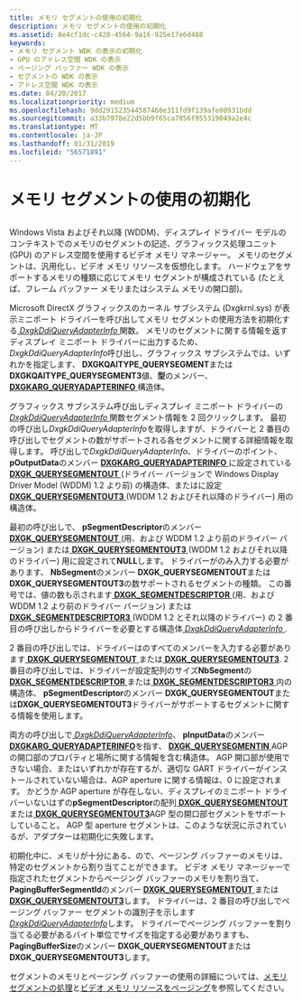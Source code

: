 ```yaml
---
title: メモリ セグメントの使用の初期化
description: メモリ セグメントの使用の初期化
ms.assetid: 8e4cf1dc-c428-4564-9a16-925e17e6d488
keywords:
- メモリ セグメント WDK の表示の初期化
- GPU のアドレス空間 WDK の表示
- ページング バッファー WDK の表示
- セグメントの WDK の表示
- アドレス空間 WDK の表示
ms.date: 04/20/2017
ms.localizationpriority: medium
ms.openlocfilehash: 9dd291523544587468e311fd9f139afe00931bdd
ms.sourcegitcommit: a33b7978e22d5bb9f65ca7056f955319049a2e4c
ms.translationtype: MT
ms.contentlocale: ja-JP
ms.lasthandoff: 01/31/2019
ms.locfileid: "56571891"
---
```

# <a name="initializing-use-of-memory-segments"></a>メモリ セグメントの使用の初期化


## <span id="ddk_initializing_use_of_memory_segments_gg"></span><span id="DDK_INITIALIZING_USE_OF_MEMORY_SEGMENTS_GG"></span>


Windows Vista およびそれ以降 (WDDM)、ディスプレイ ドライバー モデルのコンテキストでのメモリのセグメントの記述、グラフィックス処理ユニット (GPU) のアドレス空間を使用するビデオ メモリ マネージャー。 メモリのセグメントは、汎用化し、ビデオ メモリ リソースを仮想化します。 ハードウェアをサポートするメモリの種類に応じてメモリ セグメントが構成されている (たとえば、フレーム バッファー メモリまたはシステム メモリの開口部)。

Microsoft DirectX グラフィックスのカーネル サブシステム (Dxgkrnl.sys) が表示ミニポート ドライバーを呼び出してメモリ セグメントの使用方法を初期化する[ *DxgkDdiQueryAdapterInfo* ](https://msdn.microsoft.com/library/windows/hardware/ff559746)関数。 メモリのセグメントに関する情報を返すディスプレイ ミニポート ドライバーに出力するため、 *DxgkDdiQueryAdapterInfo*呼び出し、グラフィックス サブシステムでは、いずれかを指定します、 **DXGKQAITYPE\_QUERYSEGMENT**または**DXGKQAITYPE\_QUERYSEGMENT3**値、**型**のメンバー、 [ **DXGKARG\_QUERYADAPTERINFO** ](https://msdn.microsoft.com/library/windows/hardware/ff557621)構造体。

グラフィックス サブシステム呼び出しディスプレイ ミニポート ドライバーの[ *DxgkDdiQueryAdapterInfo* ](https://msdn.microsoft.com/library/windows/hardware/ff559746)関数セグメント情報を 2 回クリックします。 最初の呼び出し*DxgkDdiQueryAdapterInfo*を取得しますが、ドライバーと 2 番目の呼び出しでセグメントの数がサポートされる各セグメントに関する詳細情報を取得します。 呼び出しで*DxgkDdiQueryAdapterInfo*、ドライバーのポイント、 **pOutputData**のメンバー [ **DXGKARG\_QUERYADAPTERINFO** ](https://msdn.microsoft.com/library/windows/hardware/ff557621)に設定されている[ **DXGK\_QUERYSEGMENTOUT** ](https://msdn.microsoft.com/library/windows/hardware/ff562018) (ドライバー バージョンで Windows Display Driver Model (WDDM) 1.2 より前) の構造体、またはに設定[ **DXGK\_QUERYSEGMENTOUT3** ](https://msdn.microsoft.com/library/windows/hardware/hh464082) (WDDM 1.2 およびそれ以降のドライバー) 用の構造体。

最初の呼び出しで、 **pSegmentDescriptor**のメンバー [ **DXGK\_QUERYSEGMENTOUT** ](https://msdn.microsoft.com/library/windows/hardware/ff562018) (用、および WDDM 1.2 より前のドライバー バージョン) または[ **DXGK\_QUERYSEGMENTOUT3** ](https://msdn.microsoft.com/library/windows/hardware/hh464082) (WDDM 1.2 およびそれ以降のドライバー) 用に設定されて**NULL**します。 ドライバーがのみ入力する必要があります、 **NbSegment**のメンバー **DXGK\_QUERYSEGMENTOUT**または**DXGK\_QUERYSEGMENTOUT3**の数サポートされるセグメントの種類。 この番号では、値の数も示されます[ **DXGK\_SEGMENTDESCRIPTOR** ](https://msdn.microsoft.com/library/windows/hardware/ff562035) (用、および WDDM 1.2 より前のドライバー バージョン) または[ **DXGK\_SEGMENTDESCRIPTOR3** ](https://msdn.microsoft.com/library/windows/hardware/hh464086) (WDDM 1.2 とそれ以降のドライバー) の 2 番目の呼び出しからドライバーを必要とする構造体[ *DxgkDdiQueryAdapterInfo* ](https://msdn.microsoft.com/library/windows/hardware/ff559746).

2 番目の呼び出しでは、ドライバーはのすべてのメンバーを入力する必要があります[ **DXGK\_QUERYSEGMENTOUT** ](https://msdn.microsoft.com/library/windows/hardware/ff562018)または[ **DXGK\_QUERYSEGMENTOUT3**](https://msdn.microsoft.com/library/windows/hardware/hh464082). 2 番目の呼び出しでは、ドライバーが設定配列のサイズ**NbSegment**の[ **DXGK\_SEGMENTDESCRIPTOR** ](https://msdn.microsoft.com/library/windows/hardware/ff562035)または[ **DXGK\_SEGMENTDESCRIPTOR3** ](https://msdn.microsoft.com/library/windows/hardware/hh464086)内の構造体、 **pSegmentDescriptor**のメンバー **DXGK\_QUERYSEGMENTOUT**または**DXGK\_QUERYSEGMENTOUT3**ドライバーがサポートするセグメントに関する情報を使用します。

両方の呼び出しで[ *DxgkDdiQueryAdapterInfo*](https://msdn.microsoft.com/library/windows/hardware/ff559746)、 **pInputData**のメンバー [ **DXGKARG\_QUERYADAPTERINFO**](https://msdn.microsoft.com/library/windows/hardware/ff557621)を指す、 [ **DXGK\_QUERYSEGMENTIN** ](https://msdn.microsoft.com/library/windows/hardware/ff562015) AGP の開口部のプロパティと場所に関する情報を含む構造体。 AGP 開口部が使用できない場合、またはいずれかが存在するが、適切な GART ドライバーがインストールされていない場合は、AGP aperture に関する情報は、0 に設定されます。 かどうか AGP aperture が存在しない、ディスプレイのミニポート ドライバーいないはずの**pSegmentDescriptor**の配列[ **DXGK\_QUERYSEGMENTOUT** ](https://msdn.microsoft.com/library/windows/hardware/ff562018)または[ **DXGK\_QUERYSEGMENTOUT3**](https://msdn.microsoft.com/library/windows/hardware/hh464082)AGP 型の開口部セグメントをサポートしていること。 AGP 型 aperture セグメントは、このような状況に示されているが、アダプターは初期化に失敗します。

初期化中に、メモリが十分にある、ので、ページング バッファーのメモリは、特定のセグメントから割り当てことができます。 ビデオ メモリ マネージャーで指定されたセグメントからページング バッファーのメモリを割り当て、 **PagingBufferSegmentId**のメンバー [ **DXGK\_QUERYSEGMENTOUT** ](https://msdn.microsoft.com/library/windows/hardware/ff562018)または[ **DXGK\_QUERYSEGMENTOUT3**](https://msdn.microsoft.com/library/windows/hardware/hh464082)します。 ドライバーは、2 番目の呼び出しでページング バッファー セグメントの識別子を示します[ *DxgkDdiQueryAdapterInfo*](https://msdn.microsoft.com/library/windows/hardware/ff559746)します。 ドライバーでページング バッファーを割り当てる必要があるバイト単位でサイズを指定する必要がありますも、 **PagingBufferSize**のメンバー **DXGK\_QUERYSEGMENTOUT**または**DXGK\_QUERYSEGMENTOUT3**します。

セグメントのメモリとページング バッファーの使用の詳細については、[メモリ セグメントの処理](handling-memory-segments.md)と[ビデオ メモリ リソースをページング](paging-video-memory-resources.md)を参照してください。

 

 





